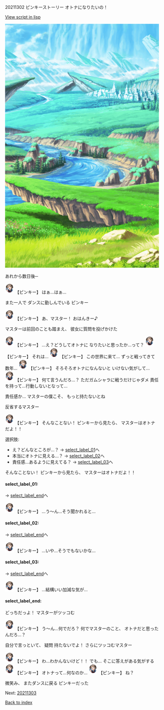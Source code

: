 20211302 ピンキーストーリー オトナになりたいの！

[View script in lisp](../scripts/20211302.txt)

![plain.png](../images/backgrounds/plain.png)

あれから数日後─

<img src="../images/units/202113.png" alt="202113.png" height="34"/>
【ピンキー】
はぁ…はぁ…

また一人で
ダンスに勤しんでいる
ピンキー

<img src="../images/units/202113.png" alt="202113.png" height="34"/>
【ピンキー】
あ、マスター！
おはんきー♪

マスターは前回のことも踏まえ、
彼女に質問を投げかけた

<img src="../images/units/202113.png" alt="202113.png" height="34"/>
【ピンキー】
…え？どうしてオトナに
なりたいと思ったか…って？

<img src="../images/units/202113.png" alt="202113.png" height="34"/>
【ピンキー】
それは…

<img src="../images/units/202113.png" alt="202113.png" height="34"/>
【ピンキー】
この世界に来て…
ずっと戦ってきて数年…

<img src="../images/units/202113.png" alt="202113.png" height="34"/>
【ピンキー】
そろそろオトナになんないと
いけない気がして…

<img src="../images/units/202113.png" alt="202113.png" height="34"/>
【ピンキー】
何て言うんだろ…？
ただガムシャラに戦うだけじゃダメ
責任を持って…行動しないとなって…

責任感か…
マスターの僕こそ、
もっと持たないとね

反省するマスター

<img src="../images/units/202113.png" alt="202113.png" height="34"/>
【ピンキー】
そんなことない！
ピンキーから見たら、
マスターはオトナだよ！！

選択肢:
- え？どんなところが…？ → [select_label_01](#select_label_01)へ
- 本当にオトナに見える…？ → [select_label_02](#select_label_02)へ
- 責任感…あるように見えてる？ → [select_label_03](#select_label_03)へ

そんなことない！
ピンキーから見たら、
マスターはオトナだよ！！

#### select_label_01:
 → [select_label_end](#select_label_end)へ

<img src="../images/units/202113.png" alt="202113.png" height="34"/>
【ピンキー】
…う～ん…そう聞かれると…

#### select_label_02:
 → [select_label_end](#select_label_end)へ

<img src="../images/units/202113.png" alt="202113.png" height="34"/>
【ピンキー】
…いや…そうでもないかな…

#### select_label_03:
 → [select_label_end](#select_label_end)へ

<img src="../images/units/202113.png" alt="202113.png" height="34"/>
【ピンキー】
…結構いい加減な気が…

#### select_label_end:

どっちだっよ！
マスターがツッコむ

<img src="../images/units/202113.png" alt="202113.png" height="34"/>
【ピンキー】
う～ん…何でだろ？
何でマスターのこと、
オトナだと思ったんだろ…？

自分で言っといて、
疑問 持たないでよ！
さらにツッコむマスター

<img src="../images/units/202113.png" alt="202113.png" height="34"/>
【ピンキー】
わ…わかんないけど！！
でも…
そこに答えがある気がする

<img src="../images/units/202113.png" alt="202113.png" height="34"/>
【ピンキー】
オトナって…何なのか…

<img src="../images/units/202113.png" alt="202113.png" height="34"/>
【ピンキー】
ね？

微笑み、
またダンスに戻る
ピンキーだった

Next: [20211303](20211303.md)

[Back to index](index.md)
